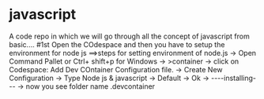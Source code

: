 # javascript
A code repo in which we will go through all the concept of javascript from basic....
#1st 
Open the COdespace and then you have to setup the environment for node js
==>steps for setting environment of node.js
-> Open Command Pallet or Ctrl+ shift+p for Windows
-> >container
-> click on Codespace: Add Dev COntainer Configuration file.
-> Create New Configuration
-> Type Node js & javascript
-> Default
-> Ok
-> ----installing---
-> now you see folder name .devcontainer
